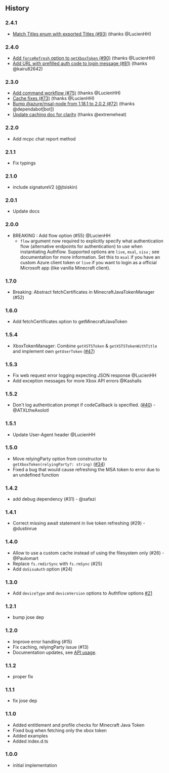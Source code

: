 ## History

### 2.4.1
* [Match Titles enum with exported Titles (#93)](https://github.com/PrismarineJS/prismarine-auth/commit/76e3f468bf78ada1c525d0aa9906df3f27e5c772) (thanks @LucienHH)

### 2.4.0
* [Add `forceRefresh` option to `getXboxToken` (#90)](https://github.com/PrismarineJS/prismarine-auth/commit/ac3e64e0eec408d9eeefa6b0bdcd11c30cef22be) (thanks @LucienHH)
* [Add URL with prefilled auth code to login message (#81)](https://github.com/PrismarineJS/prismarine-auth/commit/5cbe0e0a5157ae32c0a1ea531b295c2c9cd20783) (thanks @kairu82642)

### 2.3.0
* [Add command workflow (#75)](https://github.com/PrismarineJS/prismarine-auth/commit/a574e5acc72ac0499d1c3c146303468134b52307) (thanks @LucienHH)
* [Cache fixes (#73)](https://github.com/PrismarineJS/prismarine-auth/commit/85b66dc5bdd4b6ce9b763bdf18a79fa9ac3357c1) (thanks @LucienHH)
* [Bump @azure/msal-node from 1.18.1 to 2.0.2 (#72)](https://github.com/PrismarineJS/prismarine-auth/commit/a51a660f16abcd50830f08059128a8030cc7903e) (thanks @dependabot[bot])
* [Update caching doc for clarity](https://github.com/PrismarineJS/prismarine-auth/commit/9e967ca2942002881b4b3ca23cac567367f563a5) (thanks @extremeheat)

### 2.2.0
* Add mcpc chat report method

### 2.1.1
* Fix typings

### 2.1.0
*  include signatureV2 (@jtsiskin)

### 2.0.1
* Update docs

### 2.0.0
* BREAKING : Add flow option (#55) @LucienHH
  * `flow` argument now required to explicitly specify what authentication flow (alternative endpoints for authentication) to use when instantiating Authflow. Supported options are `live`, `msal`, `sisu` ; see documentation for more information. Set this to `msal` if you have an custom Azure client token or `live` if you want to login as a official Microsoft app (like vanilla Minecraft client). 

### 1.7.0
* Breaking: Abstract fetchCertificates in MinecraftJavaTokenManager (#52) 

### 1.6.0

* Add fetchCertificates option to getMinecraftJavaToken

### 1.5.4

* XboxTokenManager: Combine `getXSTSToken` & `getXSTSTokenWithTitle` and implement own `getUserToken` ([#47](https://github.com/PrismarineJS/prismarine-auth/pull/47))

### 1.5.3
* Fix web request error logging expecting JSON response @LucienHH
* Add exception messages for more Xbox API errors @Kashalls

### 1.5.2
* Don't log authentication prompt if codeCallback is specified. ([#40](https://github.com/PrismarineJS/prismarine-auth/pull/40)) - @ATXLtheAxolotl

### 1.5.1
* Update User-Agent header @LucienHH

### 1.5.0
* Move relyingParty option from constructor to `getXboxToken(relyingParty?: string)` ([#34](https://github.com/PrismarineJS/prismarine-auth/pull/34))
* Fixed a bug that would cause refreshing the MSA token to error due to an undefined function 

### 1.4.2
* add debug dependency (#31) - @safazi

### 1.4.1
* Correct missing await statement in live token refreshing (#29) - @dustinrue

### 1.4.0

* Allow to use a custom cache instead of using the filesystem only (#26) - @Paulomart
* Replace `fs.rmdirSync` with `fs.rmSync` (#25)
* Add `doSisuAuth` option (#24)

### 1.3.0
* Add `deviceType` and `deviceVersion` options to Authflow options [#21](https://github.com/PrismarineJS/prismarine-auth/pull/21)

### 1.2.1

* bump jose dep

### 1.2.0
* Improve error handling (#15)
* Fix caching, relyingParty issue (#13)
* Documentation updates, see [API usage](https://github.com/PrismarineJS/prismarine-auth/blob/master/docs/API.md).

### 1.1.2

* proper fix

### 1.1.1

* fix jose dep

### 1.1.0

* Added entitlement and profile checks for Minecraft Java Token
* Fixed bug when fetching only the xbox token
* Added examples
* Added index.d.ts

### 1.0.0

* initial implementation
